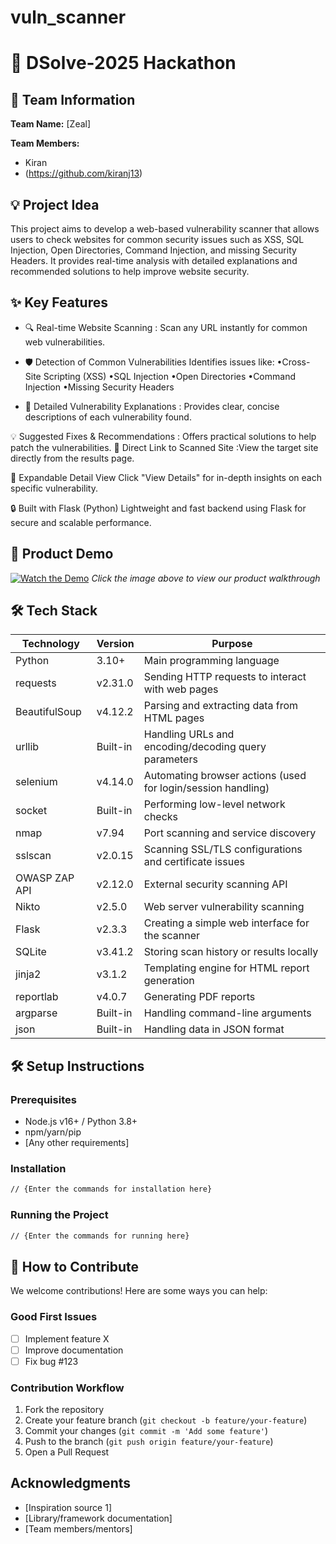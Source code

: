 # vuln_scanner


# 🚀 DSolve-2025 Hackathon

## 👥 Team Information
**Team Name:** [Zeal]  

**Team Members:**
- Kiran
- (https://github.com/kiranj13) 

## 💡 Project Idea
This project aims to develop a web-based vulnerability scanner that allows users to check websites for common security issues such as XSS, SQL Injection, Open Directories, Command Injection, and missing Security Headers. It provides real-time analysis with detailed explanations and recommended solutions to help improve website security.

## ✨ Key Features
- 🔍  Real-time Website Scanning : Scan any URL instantly for common web vulnerabilities.

- 🛡️ Detection of Common Vulnerabilities
       Identifies issues like:
        •Cross-Site Scripting (XSS)
        •SQL Injection
        •Open Directories
        •Command Injection
        •Missing Security Headers
  
 - 📝 Detailed Vulnerability Explanations : Provides clear, concise descriptions of each vulnerability found.

💡 Suggested Fixes & Recommendations : Offers practical solutions to help patch the vulnerabilities.
🔗 Direct Link to Scanned Site :View the target site directly from the results page.

📄 Expandable Detail View
Click "View Details" for in-depth insights on each specific vulnerability.

🔒 Built with Flask (Python)
Lightweight and fast backend using Flask for secure and scalable performance.

## 🎥 Product Demo
[![Watch the Demo](https://via.placeholder.com/300x200?text=Click+for+Demo+Video)](https://youtube.com/link-to-video)
*Click the image above to view our product walkthrough*

## 🛠️ Tech Stack
| Technology        | Version  | Purpose                                                      |
| ----------------- | -------- | ------------------------------------------------------------ |
| Python            | 3.10+    | Main programming language                                    |
| requests          | v2.31.0  | Sending HTTP requests to interact with web pages             |
| BeautifulSoup     | v4.12.2  | Parsing and extracting data from HTML pages                  |
| urllib            | Built-in | Handling URLs and encoding/decoding query parameters         |
| selenium          | v4.14.0  | Automating browser actions (used for login/session handling) |
| socket            | Built-in | Performing low-level network checks                          |
| nmap              | v7.94    | Port scanning and service discovery                          |
| sslscan           | v2.0.15  | Scanning SSL/TLS configurations and certificate issues       |
| OWASP ZAP API     | v2.12.0  | External security scanning API                               |
| Nikto             | v2.5.0   | Web server vulnerability scanning                            |
| Flask             | v2.3.3   | Creating a simple web interface for the scanner              |
| SQLite            | v3.41.2  | Storing scan history or results locally                      |
| jinja2            | v3.1.2   | Templating engine for HTML report generation                 |
| reportlab         | v4.0.7   | Generating PDF reports                                       |
| argparse          | Built-in | Handling command-line arguments                              |
| json              | Built-in | Handling data in JSON format                                 |


## 🛠️ Setup Instructions

### Prerequisites
- Node.js v16+ / Python 3.8+
- npm/yarn/pip
- [Any other requirements]

### Installation
```bash
// {Enter the commands for installation here}
```

### Running the Project
```bash
// {Enter the commands for running here}
```

## 🤝 How to Contribute
We welcome contributions! Here are some ways you can help:

### Good First Issues
- [ ] Implement feature X
- [ ] Improve documentation
- [ ] Fix bug #123

### Contribution Workflow
1. Fork the repository
2. Create your feature branch (`git checkout -b feature/your-feature`)
3. Commit your changes (`git commit -m 'Add some feature'`)
4. Push to the branch (`git push origin feature/your-feature`)
5. Open a Pull Request


## Acknowledgments
- [Inspiration source 1]
- [Library/framework documentation]
- [Team members/mentors]
